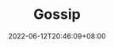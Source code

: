 ---
title: "Gossip"
description: 
date: 2022-06-12T20:46:09+08:00
image: 
math: 
license: 
hidden: false
comments: true
draft: true
---